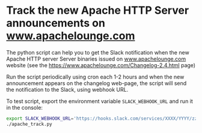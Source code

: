 # Track the new Apache HTTP Server announcements on www.apachelounge.com

The python script can help you to get the Slack notification when the new Apache HTTP server Server binaries issued on www.apachelounge.com website (see the https://www.apachelounge.com/Changelog-2.4.html page)


Run the script periodically using cron each 1-2 hours and when the new announcement appears on the changelog web-page, the script will send the notification to the Slack, using webhook URL.

To test script, export the environment variable `SLACK_WEBHOOK_URL` and run it in the console:

```sh
export SLACK_WEBHOOK_URL='https://hooks.slack.com/services/XXXX/YYYY/zzzzz'
./apache_track.py
```
